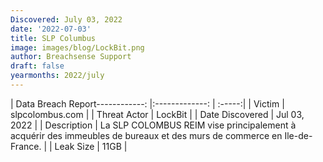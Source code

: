 ```yaml
---
Discovered: July 03, 2022
date: '2022-07-03'
title: SLP Columbus
image: images/blog/LockBit.png
author: Breachsense Support
draft: false
yearmonths: 2022/july
---
```


| Data Breach Report------------:     |:-------------:    | :-----:|
| Victim      | slpcolombus.com      | 
| Threat Actor      | LockBit      | 
| Date Discovered      | Jul 03, 2022      | 
| Description      | La SLP COLOMBUS REIM vise principalement à acquérir des immeubles de bureaux et des murs de commerce en Ile-de-France.       | 
| Leak Size      | 11GB      | 


